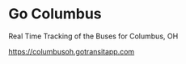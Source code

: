 # Go Columbus

Real Time Tracking of the Buses for Columbus, OH

https://columbusoh.gotransitapp.com
